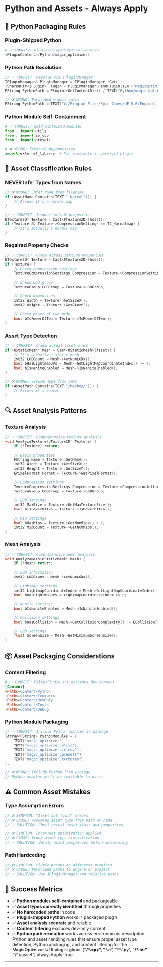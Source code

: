 
# Python and Assets - Always Apply

## 🐍 **Python Packaging Rules**

### **Plugin-Shipped Python**
```python
# ✅ CORRECT: Plugin-shipped Python location
<PluginContent>/Python/magic_optimizer/
```

### **Python Path Resolution**
```cpp
// ✅ CORRECT: Resolve via IPluginManager
IPluginManager& PluginManager = IPluginManager::Get();
TSharedPtr<IPlugin> Plugin = PluginManager.FindPlugin(TEXT("MagicOptimizer"));
FString PythonPath = Plugin->GetContentDir() / TEXT("Python/magic_optimizer");

// ❌ WRONG: Hardcoded engine paths
FString PythonPath = TEXT("C:/Program Files/Epic Games/UE_5.6/Engine/...");
```

### **Python Module Self-Containment**
```python
# ✅ CORRECT: Self-contained modules
from . import utils
from . import io_csv
from . import presets

# ❌ WRONG: External dependencies
import external_library  # Not available in packaged plugin
```

## 🎨 **Asset Classification Rules**

### **NEVER Infer Types from Names**
```cpp
// ❌ WRONG: Infer type from filename
if (AssetName.Contains(TEXT("_Normal"))) {
    // Assume it's a normal map
}

// ✅ CORRECT: Inspect actual properties
UTexture2D* Texture = Cast<UTexture2D>(Asset);
if (Texture && Texture->CompressionSettings == TC_Normalmap) {
    // It's actually a normal map
}
```

### **Required Property Checks**
```cpp
// ✅ CORRECT: Check actual texture properties
UTexture2D* Texture = Cast<UTexture2D>(Asset);
if (Texture) {
    // Check compression settings
    TextureCompressionSettings Compression = Texture->CompressionSettings;
    
    // Check LOD group
    TextureGroup LODGroup = Texture->LODGroup;
    
    // Check dimensions
    int32 Width = Texture->GetSizeX();
    int32 Height = Texture->GetSizeY();
    
    // Check power of two mode
    bool bIsPowerOfTwo = Texture->IsPowerOfTwo();
}
```

### **Asset Type Detection**
```cpp
// ✅ CORRECT: Check actual asset class
if (UStaticMesh* Mesh = Cast<UStaticMesh>(Asset)) {
    // It's actually a static mesh
    int32 LODCount = Mesh->GetNumLODs();
    bool bHasLightmapUVs = Mesh->GetLightMapCoordinateIndex() >= 0;
    bool bIsNaniteEnabled = Mesh->IsNaniteEnabled();
}

// ❌ WRONG: Assume type from path
if (AssetPath.Contains(TEXT("/Meshes/"))) {
    // Assume it's a mesh
}
```

## 🔍 **Asset Analysis Patterns**

### **Texture Analysis**
```cpp
// ✅ CORRECT: Comprehensive texture analysis
void AnalyzeTexture(UTexture2D* Texture) {
    if (!Texture) return;
    
    // Basic properties
    FString Name = Texture->GetName();
    int32 Width = Texture->GetSizeX();
    int32 Height = Texture->GetSizeY();
    EPixelFormat Format = Texture->GetPixelFormat();
    
    // Compression settings
    TextureCompressionSettings Compression = Texture->CompressionSettings;
    TextureGroup LODGroup = Texture->LODGroup;
    
    // LOD settings
    int32 MaxSize = Texture->GetMaxTextureSize();
    bool bIsPowerOfTwo = Texture->IsPowerOfTwo();
    
    // Mip settings
    bool bHasMips = Texture->GetNumMips() > 1;
    int32 MipCount = Texture->GetNumMips();
}
```

### **Mesh Analysis**
```cpp
// ✅ CORRECT: Comprehensive mesh analysis
void AnalyzeMesh(UStaticMesh* Mesh) {
    if (!Mesh) return;
    
    // LOD information
    int32 LODCount = Mesh->GetNumLODs();
    
    // Lightmap settings
    int32 LightmapCoordinateIndex = Mesh->GetLightMapCoordinateIndex();
    bool bHasLightmapUVs = LightmapCoordinateIndex >= 0;
    
    // Nanite settings
    bool bIsNaniteEnabled = Mesh->IsNaniteEnabled();
    
    // Collision settings
    bool bHasCollision = Mesh->GetCollisionComplexity() != ECollisionTraceFlag::CTF_UseDefault;
    
    // LOD settings
    float ScreenSize = Mesh->GetMinimumScreenSize();
}
```

## 📦 **Asset Packaging Considerations**

### **Content Filtering**
```ini
# ✅ CORRECT: FilterPlugin.ini excludes dev content
[Content]
+Paths=Content/Python
+Paths=Content/Textures
-Paths=Content/DevOnly
-Paths=Content/Tests
-Paths=Content/Debug
```

### **Python Module Packaging**
```cpp
// ✅ CORRECT: Include Python modules in package
TArray<FString> PythonModules = {
    TEXT("magic_optimizer"),
    TEXT("magic_optimizer.utils"),
    TEXT("magic_optimizer.io_csv"),
    TEXT("magic_optimizer.presets"),
    TEXT("magic_optimizer.textures")
};

// ❌ WRONG: Exclude Python from package
// Python modules won't be available to users
```

## ⚠️ **Common Asset Mistakes**

### **Type Assumption Errors**
```cpp
// ❌ SYMPTOM: "Asset not found" errors
// ❌ CAUSE: Assuming asset type from path or name
// ✅ SOLUTION: Check actual asset class and properties

// ❌ SYMPTOM: Incorrect optimization applied
// ❌ CAUSE: Wrong asset type classification
// ✅ SOLUTION: Verify asset properties before processing
```

### **Path Hardcoding**
```cpp
// ❌ SYMPTOM: Plugin breaks on different machines
// ❌ CAUSE: Hardcoded paths to engine or project
// ✅ SOLUTION: Use IPluginManager and relative paths
```

## 🎯 **Success Metrics**

- ✅ **Python modules self-contained** and packageable
- ✅ **Asset types correctly identified** through properties
- ✅ **No hardcoded paths** in code
- ✅ **Plugin-shipped Python** works in packaged plugin
- ✅ **Asset analysis accurate** and reliable
- ✅ **Content filtering** excludes dev-only content
- ✅ **Python path resolution** works across environments
description: Python and asset handling rules that ensure proper asset type detection, Python packaging, and content filtering for the MagicOptimizer UE5 plugin.
globs: ["**/*.cpp", "**/*.h", "**/*.py", "**/*.ini", "**/*.uasset"]
alwaysApply: true
---
